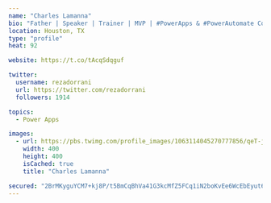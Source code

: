 ```yaml
---
name: "Charles Lamanna"
bio: "Father | Speaker | Trainer | MVP | #PowerApps & #PowerAutomate Community Super User | YouTuber Right-pointing triangle http://youtube.com/c/rezadorrani | Learn - Share - Clockwise rightwards and leftwards open circle arrows"
location: Houston, TX
type: "profile"
heat: 92

website: https://t.co/tAcqSdqguf

twitter:
  username: rezadorrani
  url: https://twitter.com/rezadorrani
  followers: 1914

topics:
  - Power Apps

images:
  - url: https://pbs.twimg.com/profile_images/1063114045270777856/qeT-jpWr_400x400.jpg
    width: 400
    height: 400
    isCached: true
    title: "Charles Lamanna"

secured: "2BrMKyguYCM7+kj8P/t5BmCqBhVa41G3kcMfZ5FCq1iN2boKvEe6WcEbEyut6eT2IWfPeYwpxF/uqhDSkDev4Jq7UOA+kG14vDikEBVVq96fIWH/S6BdJmtxWBzz4gifCMWH2TrluwczTpCe8UYZlQoXo3JHvRFNpfq6JQRR2PaB64GAsYU7pXkTC+007Evsff08WMuJ3mpaa/LX+/ESHdVKo34hN+PzT1Yna8s1Jn84MtE3UConV4VIFiVglLeoLgbr9OBZWrb+uK7ri+4N2TI2oJOUeYCg/iG/5g0g7TDm5Nft9VxdCALLNdKgWdRg8z1Mg2DVQYU5AVLlwSJ9pQWMeNL22DOJ6VUllwyYiy3hXNvBKEi1thROXZXPi8QXuDTOrt5eew9NNQYExVynkFphcSFU1BVQxLgqFVva03c=;nCxfAckzgZw2V9iFJAZzdw=="
---
```



